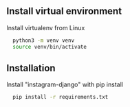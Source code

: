 
## Install virtual environment
Install virtualenv from Linux
```bash
  python3 -m venv venv
  source venv/bin/activate
```
## Installation

Install "instagram-django" with pip install

```bash
  pip install -r requirements.txt
```

